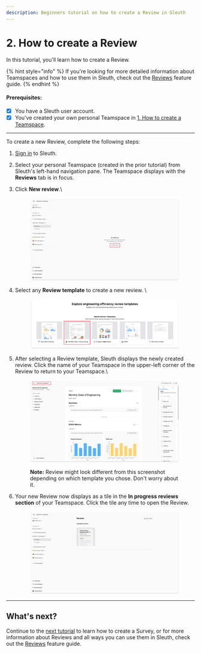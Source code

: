```yaml
---
description: Beginners tutorial on how to create a Review in Sleuth
---
```


# 2. How to create a Review

In this tutorial, you'll learn how to create a Review.&#x20;

{% hint style="info" %}
If you're looking for more detailed information about Teamspaces and how to use them in Sleuth, check out the  [Reviews](https://app.gitbook.com/s/zDRqdmp82CqDZoh8RBye/) feature guide.&#x20;
{% endhint %}

#### Prerequisites:

* [x] You have a Sleuth user account.
* [x] You've created your own personal Teamspace in [1. How to create a Teamspace](broken-reference).

***

To create a new Review, complete the following steps:

1. [Sign in](https://app.pulse.sleuth.io/sign-in) to Sleuth.
2. Select your personal Teamspace (created in the prior tutorial) from Sleuth's left-hand navigation pane. The Teamspace displays with the **Reviews** tab is in focus.
3.  Click **New review**.\


    <figure><img src="../../.gitbook/assets/CleanShot 2024-11-11 at 09.40.38.png" alt=""><figcaption></figcaption></figure>
4.  Select any **Review template** to create a new review. \


    <figure><img src="../../.gitbook/assets/CleanShot 2024-11-11 at 09.42.45.png" alt=""><figcaption></figcaption></figure>


5.  After selecting a Review template, Sleuth displays the newly created review. Click the name of your Teamspace in the upper-left corner of the Review to return to your Teamspace.\


    <figure><img src="../../.gitbook/assets/CleanShot 2024-11-11 at 09.44.54.png" alt=""><figcaption><p><strong>Note:</strong> Review might look different from this screenshot depending on which template you chose. Don't worry about it. <br></p></figcaption></figure>
6.  Your new Review now displays  as a tile in the **In progress reviews section** of your Teamspace. Click the tile any time to open the Review.

    <figure><img src="../../.gitbook/assets/CleanShot 2024-11-11 at 09.50.01.png" alt=""><figcaption></figcaption></figure>

***

## What's next?

Continue to the [next tutorial](3.-how-to-create-a-survey.md) to learn how to create a Survey, or for more information about Reviews and all ways you can use them in Sleuth, check out the [Reviews](https://app.gitbook.com/s/zDRqdmp82CqDZoh8RBye/) feature guide.\
&#x20;

